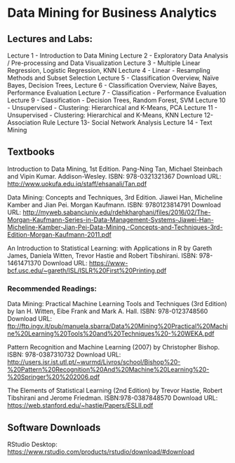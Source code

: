 # Data Mining for Business Analytics

## Lectures and Labs: 

Lecture 1 - Introduction to Data Mining Lecture 2 - Exploratory Data Analysis / Pre-processing and Data Visualization Lecture 3 - Multiple Linear Regression, Logistic Regression, KNN Lecture 4 - Linear - Resampling Methods and Subset Selection Lecture 5 - Classification Overview, Naïve Bayes, Decision Trees, Lecture 6 - Classification Overview, Naïve Bayes, Performance Evaluation Lecture 7 - Classification - Performance Evaluation Lecture 9 - Classification - Decision Trees, Random Forest, SVM Lecture 10 - Unsupervised - Clustering: Hierarchical and K-Means, PCA Lecture 11 - Unsupervised - Clustering: Hierarchical and K-Means, KNN Lecture 12- Association Rule Lecture 13- Social Network Analysis Lecture 14 - Text Mining

## Textbooks

Introduction to Data Mining, 1st Edition. Pang-Ning Tan, Michael Steinbach and Vipin Kumar. Addison-Wesley. ISBN: 978-0321321367 Download URL: <http://www.uokufa.edu.iq/staff/ehsanali/Tan.pdf>

Data Mining: Concepts and Techniques, 3rd Edition. Jiawei Han, Micheline Kamber and Jian Pei. Morgan Kaufmann. ISBN: 9780123814791 Download URL: <http://myweb.sabanciuniv.edu/rdehkharghani/files/2016/02/The-Morgan-Kaufmann-Series-in-Data-Management-Systems-Jiawei-Han-Micheline-Kamber-Jian-Pei-Data-Mining.-Concepts-and-Techniques-3rd-Edition-Morgan-Kaufmann-2011.pdf>

An Introduction to Statistical Learning: with Applications in R by Gareth James, Daniela Witten, Trevor Hastie and Robert Tibshirani. ISBN: 978-1461471370 Download URL: <https://www-bcf.usc.edu/~gareth/ISL/ISLR%20First%20Printing.pdf>

### Recommended Readings:

Data Mining: Practical Machine Learning Tools and Techniques (3rd Edition) by Ian H. Witten, Eibe Frank and Mark A. Hall. ISBN: 978-0123748560 Download URL: <ftp://ftp.ingv.it/pub/manuela.sbarra/Data%20Mining%20Practical%20Machine%20Learning%20Tools%20and%20Techniques%20-%20WEKA.pdf>

Pattern Recognition and Machine Learning (2007) by Christopher Bishop. ISBN: 978-0387310732 Download URL: <http://users.isr.ist.utl.pt/~wurmd/Livros/school/Bishop%20-%20Pattern%20Recognition%20And%20Machine%20Learning%20-%20Springer%20%202006.pdf>

The Elements of Statistical Learning (2nd Edition) by Trevor Hastie, Robert Tibshirani and Jerome Friedman. ISBN:978-0387848570 Download URL: <https://web.stanford.edu/~hastie/Papers/ESLII.pdf>

## Software Downloads

RStudio Desktop: <https://www.rstudio.com/products/rstudio/download/#download>
